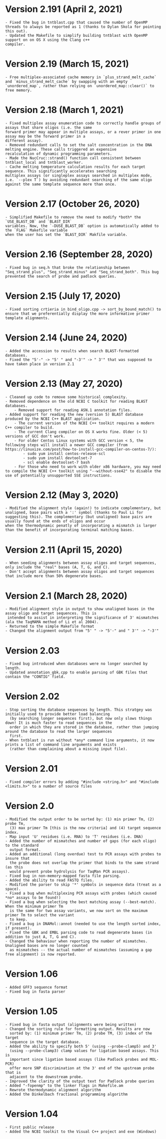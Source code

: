 # Version 2.191 (April 2, 2021)
	- Fixed the bug in tntblast.cpp that caused the number of OpenMP threads to always be reported as 1 (thanks to Dylan Skola for pointing this out).
	- Updated the Makefile to simplify building tntblast with OpenMP support on on OS X using the Clang c++
	compiler.

# Version 2.19 (March 15, 2021)
	- Free multiplex-associated cache memory in `plus_strand_melt_cache` and `minus_strand_melt_cache` by swapping with an empty `unordered_map`, rather than relying on `unordered_map::clear()` to free memory.

# Version 2.18 (March 1, 2021)
	- Fixed multiplex assay enumeration code to correctly handle groups of assays that share oligos (i.e. the same
	forward primer may appear in multiple assays, or a rever primer in one assay may be the forward primer in a
	different assay).
	- Removed redundant calls to set the salt concentration in the DNA melting engine. These calls triggered an expensive
	recalculation of dynamic programming parameters.
	- Made the NucCruc::strand() function call consistent between tntblast_local and tntblast_worker.
	- Cache melting temperature calculation results for each target sequence. This significantly accelerates searching
	multiplex assays (or singleplex assays searched in multiplex mode, i.e. `--plex T`) by avoiding redundant searching of the same oligo against the same template sequence more than once.

# Version 2.17 (October 26, 2020)
	- Simplified Makefile to remove the need to modify *both* the `USE_BLAST_DB` and `BLAST_DIR`
	variables. Now, the `-DUSE_BLAST_DB` option is automatically added to the `FLAG` Makefile variable
	when the user has set the `BLAST_DIR` Makfile variable.

# Version 2.16 (September 28, 2020)
	- Fixed bug in seq.h that broke the relationship between "Seq_strand_plus", "Seq_strand_minus" and "Seq_strand_both". This bug prevented the search of probe and padlock queries.

# Version 2.15 (July 17, 2020)
	- Fixed sorting crtieria in bind_oligo.cpp -> sort_by_bound_match() to ensure that we preferentially display the more informative primer template alignments.

# Version 2.14 (June 24, 2020)
	- Added the accession to results when search BLAST-formatted databases.
	- Fixed the "5'-" -> "5' " and "-3'" -> " 3'" that was supposed to have taken place in version 2.1

# Version 2.13 (May 27, 2020)
	- Cleaned up code to remove some historical complexity.
	- Removed dependence on the old NCBI C toolkit for reading BLAST databases.
		- Removed support for reading ASN.1 annotation files.
	- Added support for reading the new (version 5) BLAST database produced by the NCBI C++ BLAST application.
		- The current version of the NCBI C++ toolkit requires a modern C++ compiler to build.
		- The current Clang compiler on OS X works fine. Older (< 5) versions of GCC don't work.
		- For older Centos Linux systems with GCC version < 5, the following steps will install a newer GCC compiler (from https://linuxize.com/post/how-to-install-gcc-compiler-on-centos-7/):
			- sudo yum install centos-release-scl
			- sudo yum install devtoolset-7
			- scl enable devtoolset-7 bash
		- For those who need to work with older x86 hardware, you may need to compile the NCBI C++ toolkit using "--without-sse42" to disable the use of potentially unsupported SSE instructions.

# Version 2.12 (May 3, 2020)
	- Modified the alignment style (again!) to indicate complementary, but unaligned, base pairs with a ':' symbol (thanks to Paul Li for suggesting this). The complementary (but unaligned) base pairs are usually found at the ends of oligos and occur
	when the thermodynamic penatly of incorporating a mismatch is larger than the benefit of incorporating terminal matching bases.

# Version 2.11 (April 15, 2020)
	- When seeding alignments between assay oligos and target sequences, only include the "real" bases (A, T, G, and C).
	- Don't accept alignments between assay oligos and target sequences that include more than 50% degenerate bases.

# Version 2.1 (March 28, 2020)
	- Modified alignment style in output to show unaligned bases in the assay oligo and target sequences. This is
	 intended to assist in interpreting the significance of 3' mismatches (ala the TaqMAMA method of Li et al 2004).
	- Returned to the simple Makefile format
	- Changed the alignment output from "5' " -> "5'-" and " 3'" -> "-3'"

# Version 2.03
	- Fixed bug introduced when databases were no longer searched by length.
	- Updated annotation_gbk.cpp to enable parsing of GBK files that contain the "CONTIG" field.

# Version 2.02
	- Stop sorting the database sequences by length. This stratgey was initially used to provide better load balancing
	  (by searching longer sequences first), but now only slows things down! It is much faster to read sequences in the
	  order in which they are stored in the database, rather than jumping around the database to read the larger sequences
	  first.
	- When tntblast is run without *any* command line arguments, it now prints a list of command line arguments and exists
	  (rather than complaining about a missing input file).

# Version 2.01
	- Fixed compiler errors by adding "#include <string.h>" and "#include <limits.h>" to a number of source files

# Version 2.0
	- Modified the output order to be sorted by: (1) min primer Tm, (2) probe Tm,
	  (3) max primer Tm [this is the new criteria] and (4) target sequence index.
	- Map input 'U' residues (i.e. RNA) to 'T' residues (i.e. DNA)
	- Added the number of mismatches and number of gaps (for each oligo) to the standard 
	  output format.
	- Added an additional (long overdue) test to PCR assays with probes to insure that
	  the probe does not overlap the primer that binds to the same strand (as this
	  would prevent probe hydrolysis for TaqMan PCR assays).
	- Fixed bug in non-memory-mapped fasta file parsing.
	- Added the ability to read FASTQ files.
	- Modified the parser to skip '*' symbols in sequence data (treat as a space).
	- Fixed a bug when multiplexing PCR assays with probes (which caused *no* assays to be found!)
	- Fixed a bug when selecting the best matching assay (--best-match). When the minimum primer Tm
	  is the same for two assay variants, we now sort on the maximum primer Tm to select the variant
	  to keep.
	- Fixed a bug in DNAMol::annot (needed to use the length sorted index, if present).
	- Fixed the GBK and EMBL parsing code to read degenerate bases (in addition to just A, T, G and C).
	- Changed the behaviour when reporting the number of mismatches. Unaligned bases are no longer counted
	  as mismatches -- the actual number of mismatches (assuming a gap free alignment) is now reported.

# Version 1.06
	- Added GFF3 sequence format
	- Fixed bug in fasta parser

# Version 1.05
	- Fixed bug in fasta output (alignments were being written)
	- Changed the sorting rule for formatting output. Results are now
	  sorted by: (1) minimum primer Tm, (2) probe TM, (3) index of the target
	  sequence in the target database.
	- Added the ability to specify both 5' (using --probe-clamp5) and 3' 
	  (using --probe-clamp3) clamp values for ligation based assays. This is
	  important since ligation based assays (like Padlock probes and MOL-PCR)
	  offer more SNP discrimination at the 3' end of the upstream probe that is
	  adjacent to the downstream probe.
	- Improved the clarity of the output text for Padlock probe queries
	- Added "-fopenmp" to the linker flags in Makefile.am
	- Rewrote thermodynamic alignment algorithm
	- Added the Dinkelbach fractional programming algorithm

# Version 1.04
	- First public release
	- Added the NCBI toolkit to the Visual C++ project and exe (Windows)
